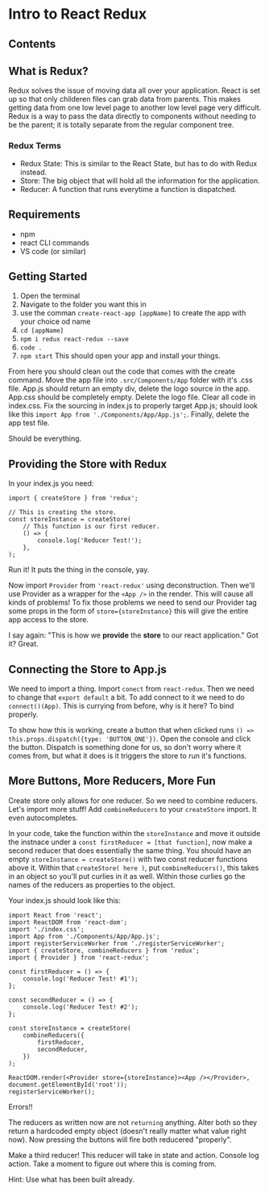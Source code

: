 # Intro to React Redux
## Contents

## What is Redux?
Redux solves the issue of moving data all over your application. React is set up so that only childeren files can grab data from parents. This makes getting data from one low level page to another low level page very difficult. Redux is a way to pass the data directly to components without needing to be the parent; it is totally separate from the regular component tree.

### Redux Terms
- Redux State: This is similar to the React State, but has to do with Redux instead.
- Store: The big object that will hold all the information for the application.
- Reducer: A function that runs everytime a function is dispatched.

## Requirements
- npm
- react CLI commands
- VS code (or similar)

## Getting Started
1. Open the terminal
2. Navigate to the folder you want this in
3. use the comman `create-react-app [appName]` to create the app with your choice od name
4. `cd [appName]`
5. `npm i redux react-redux --save`
6. `code .`
7. `npm start`
This should open your app and install your things.

From here you should clean out the code that comes with the create command. Move the app file into `.src/Components/App` folder with it's .css file. App.js should return an empty div, delete the logo source in the app. App.css should be completely empty. Delete the logo file. Clear all code in index.css. Fix the sourcing in index.js to properly target App.js; should look like this `import App from './Components/App/App.js';`. Finally, delete the app test file.

Should be everything.

## Providing the Store with Redux
In your index.js you need:
```
import { createStore } from 'redux';

// This is creating the store.
const storeInstance = createStore(
    // This function is our first reducer.
    () => {
        console.log('Reducer Test!');
    },
);
```
Run it! It puts the thing in the console, yay.

Now import `Provider` from `'react-redux'` using deconstruction. Then we'll use Provider as a wrapper for the `<App />` in the render. This will cause all kinds of problems! To fix those problems we need to send our Provider tag some props in the form of `store={storeInstance}` this will give the entire app access to the store.

I say again: "This is how we **provide** the **store** to our react application." Got it? Great.

## Connecting the Store to App.js
We need to import a thing. Import `conect` from `react-redux`. Then we need to change that `export default` a bit. To add connect to it we need to do `connect()(App)`. This is currying from before, why is it here? To bind properly.

To show how this is working, create a button that when clicked runs `() => this.props.dispatch({type: 'BUTTON_ONE'})`. Open the console and click the button. Dispatch is something done for us, so don't worry where it comes from, but what it does is it triggers the store to run it's functions.

## More Buttons, More Reducers, More Fun
Create store only allows for one reducer. So we need to combine reducers. Let's import more stuff! Add `combineReducers` to your `createStore` import. It even autocompletes.

In your code, take the function within the `storeInstance` and move it outside the instnace under a `const firstReducer = [that function]`, now make a second reducer that does essentially the same thing. You should have an empty `storeInstance = createStore()` with two const reducer functions above it. Within that `createStore( here )`, put `combineReducers()`, this takes in an object so you'll put curlies in it as well. Within those curlies go the names of the reducers as properties to the object.

Your index.js should look like this:
```
import React from 'react';
import ReactDOM from 'react-dom';
import './index.css';
import App from './Components/App/App.js';
import registerServiceWorker from './registerServiceWorker';
import { createStore, combineReducers } from 'redux';
import { Provider } from 'react-redux';

const firstReducer = () => {
    console.log('Reducer Test! #1');
};

const secondReducer = () => {
    console.log('Reducer Test! #2');
};

const storeInstance = createStore(
    combineReducers({
        firstReducer,
        secondReducer,
    })
);

ReactDOM.render(<Provider store={storeInstance}><App /></Provider>, document.getElementById('root'));
registerServiceWorker();
```
Errors!!

The reducers as written now are not `returning` anything. Alter both so they return a hardcoded empty object (doesn't really matter what value right now). Now pressing the buttons will fire both reducered "properly".

Make a third reducer! This reducer will take in state and action. Console log action. Take a moment to figure out where this is coming from.

Hint: Use what has been built already.

